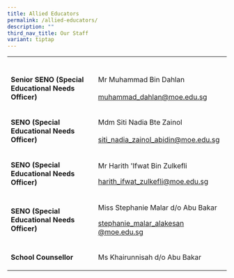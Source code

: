 ```yaml
---
title: Allied Educators
permalink: /allied-educators/
description: ""
third_nav_title: Our Staff
variant: tiptap
---
```

<table style="minWidth: 50px">
<colgroup>
<col>
<col>
</colgroup>
<tbody>
<tr>
<th rowspan="1" colspan="1">
<p></p>
</th>
<th rowspan="1" colspan="1">
<p></p>
</th>
</tr>
<tr>
<td rowspan="1" colspan="1">
<p><strong>Senior SENO (Special Educational Needs Officer)</strong>
</p>
</td>
<td rowspan="1" colspan="1">
<p>Mr Muhammad Bin Dahlan
<br>
<br><a href="mailto:muhammad_dahlan@moe.edu.sg" rel="noopener noreferrer nofollow" target="_blank">muhammad_dahlan@moe.edu.sg</a>
</p>
</td>
</tr>
<tr>
<td rowspan="1" colspan="1">
<p><strong>SENO (Special Educational Needs Officer)</strong>
</p>
</td>
<td rowspan="1" colspan="1">
<p>Mdm Siti Nadia Bte Zainol
<br>
<br><a href="mailto:siti_nadia_zainol_abidin@moe.edu.sg" rel="noopener noreferrer nofollow" target="_blank">siti_nadia_zainol_abidin@moe.edu.sg</a>
</p>
</td>
</tr>
<tr>
<td rowspan="1" colspan="1">
<p><strong>SENO (Special Educational Needs Officer)</strong>
</p>
</td>
<td rowspan="1" colspan="1">
<p>Mr Harith 'Ifwat Bin Zulkefli</p>
<p></p>
<p><a href="mailto:harith_ifwat_zulkefli@moe.edu.sg" rel="noopener noreferrer nofollow" target="_blank">harith_ifwat_zulkefli@moe.edu.sg</a>
</p>
</td>
</tr>
<tr>
<td rowspan="1" colspan="1">
<p><strong>SENO (Special Educational Needs Officer)</strong>
</p>
</td>
<td rowspan="1" colspan="1">
<p>Miss Stephanie Malar d/o Abu Bakar</p>
<p></p>
<p><a href="mailto:Stephanie_malar_alakesan@moe.edu.sg" rel="noopener noreferrer nofollow" target="_blank">stephanie_malar_alakesan</a>
<a href="mailto:stephanie_malar_alakesan@moe.sg" rel="noopener noreferrer nofollow" target="_blank">@moe.edu.sg</a>
</p>
</td>
</tr>
<tr>
<td rowspan="1" colspan="1">
<p><strong>School Counsellor</strong>
</p>
</td>
<td rowspan="1" colspan="1">
<p>Ms Khairunnisah d/o Abu Bakar
<br>
</p>
</td>
</tr>
</tbody>
</table>
<p></p>